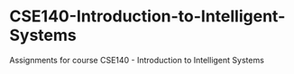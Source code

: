 # CSE140-Introduction-to-Intelligent-Systems
Assignments for course CSE140 - Introduction to Intelligent Systems
